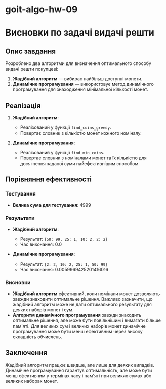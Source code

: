 # goit-algo-hw-09

# Висновки по задачі видачі решти

## Опис завдання

Розроблено два алгоритми для визначення оптимального способу видачі решти покупцеві:

1. **Жадібний алгоритм** — вибирає найбільш доступні монети.
2. **Динамічне програмування** — використовує метод динамічного програмування для знаходження мінімальної кількості монет.

## Реалізація

1. **Жадібний алгоритм**:

   - Реалізований у функції `find_coins_greedy`.
   - Повертає словник з кількістю монет кожного номіналу.

2. **Динамічне програмування**:
   - Реалізований у функції `find_min_coins`.
   - Повертає словник з номіналами монет та їх кількістю для досягнення заданої суми найефективнішим способом.

## Порівняння ефективності

### Тестування

- **Велика сума для тестування**: 4999

### Результати

- **Жадібний алгоритм**:

  - Результат: `{50: 99, 25: 1, 10: 2, 2: 2}`
  - Час виконання: 0.0

- **Динамічне програмування**:
  - Результат: `{2: 2, 10: 2, 25: 1, 50: 99}`
  - Час виконання: 0.0059969425201416016

### Висновки

- **Жадібний алгоритм** ефективний, коли номінали монет дозволяють завжди знаходити оптимальне рішення. Важливо зазначити, що жадібний алгоритм може не дати оптимального результату для деяких наборів монет і сум.
- **Алгоритм динамічного програмування** завжди знаходить оптимальне рішення, але може бути повільнішим і вимагати більше пам'яті. Для великих сум і великих наборів монет динамічне програмування може бути менш ефективним через високу складність обчислень.

## Заключення

Жадібний алгоритм працює швидше, але лише для деяких випадків. Динамічне програмування гарантує оптимальність, але може бути менш ефективним у термінах часу і пам'яті при великих сумах або великих наборах монет.
